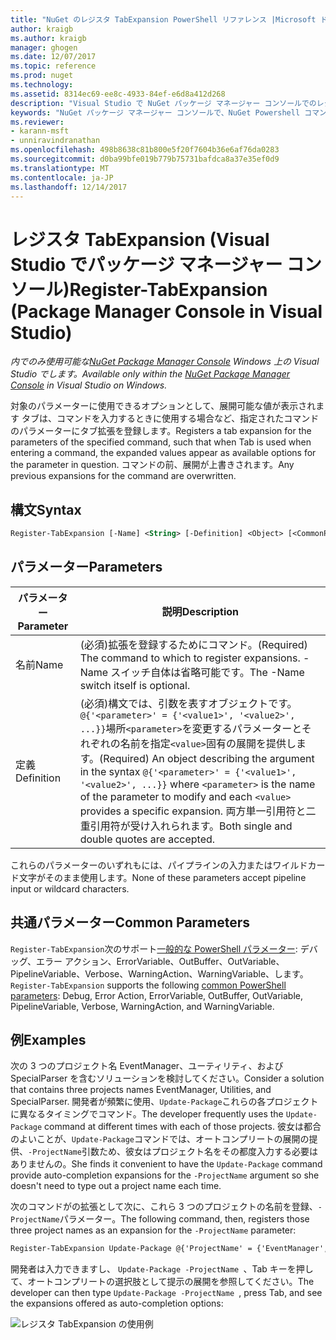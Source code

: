 ```yaml
---
title: "NuGet のレジスタ TabExpansion PowerShell リファレンス |Microsoft ドキュメント"
author: kraigb
ms.author: kraigb
manager: ghogen
ms.date: 12/07/2017
ms.topic: reference
ms.prod: nuget
ms.technology: 
ms.assetid: 8314ec69-ee8c-4933-84ef-e6d8a412d268
description: "Visual Studio で NuGet パッケージ マネージャー コンソールでのレジスタ TabExpansion PowerShell コマンドのリファレンスです。"
keywords: "NuGet パッケージ マネージャー コンソールで、NuGet Powershell コマンドでは、NuGet Powershell リファレンス、レジスタ TabExpansion"
ms.reviewer:
- karann-msft
- unniravindranathan
ms.openlocfilehash: 498b8638c81b800e5f20f7604b36e6af76da0283
ms.sourcegitcommit: d0ba99bfe019b779b75731bafdca8a37e35ef0d9
ms.translationtype: MT
ms.contentlocale: ja-JP
ms.lasthandoff: 12/14/2017
---
```

# <a name="register-tabexpansion-package-manager-console-in-visual-studio"></a><span data-ttu-id="ab4b2-104">レジスタ TabExpansion (Visual Studio でパッケージ マネージャー コンソール)</span><span class="sxs-lookup"><span data-stu-id="ab4b2-104">Register-TabExpansion (Package Manager Console in Visual Studio)</span></span>

<span data-ttu-id="ab4b2-105">*内でのみ使用可能な[NuGet Package Manager Console](Package-Manager-Console.md) Windows 上の Visual Studio でします。*</span><span class="sxs-lookup"><span data-stu-id="ab4b2-105">*Available only within the [NuGet Package Manager Console](Package-Manager-Console.md) in Visual Studio on Windows.*</span></span>

<span data-ttu-id="ab4b2-106">対象のパラメーターに使用できるオプションとして、展開可能な値が表示されます タブは、コマンドを入力するときに使用する場合など、指定されたコマンドのパラメーターにタブ拡張を登録します。</span><span class="sxs-lookup"><span data-stu-id="ab4b2-106">Registers a tab expansion for the parameters of the specified command, such that when Tab is used when entering a command, the expanded values appear as available options for the parameter in question.</span></span> <span data-ttu-id="ab4b2-107">コマンドの前、展開が上書きされます。</span><span class="sxs-lookup"><span data-stu-id="ab4b2-107">Any previous expansions for the command are overwritten.</span></span>

## <a name="syntax"></a><span data-ttu-id="ab4b2-108">構文</span><span class="sxs-lookup"><span data-stu-id="ab4b2-108">Syntax</span></span>

```ps
Register-TabExpansion [-Name] <String> [-Definition] <Object> [<CommonParameters>]
```

## <a name="parameters"></a><span data-ttu-id="ab4b2-109">パラメーター</span><span class="sxs-lookup"><span data-stu-id="ab4b2-109">Parameters</span></span>

| <span data-ttu-id="ab4b2-110">パラメーター</span><span class="sxs-lookup"><span data-stu-id="ab4b2-110">Parameter</span></span> | <span data-ttu-id="ab4b2-111">説明</span><span class="sxs-lookup"><span data-stu-id="ab4b2-111">Description</span></span> |
| --- | --- |
| <span data-ttu-id="ab4b2-112">名前</span><span class="sxs-lookup"><span data-stu-id="ab4b2-112">Name</span></span> | <span data-ttu-id="ab4b2-113">(必須)拡張を登録するためにコマンド。</span><span class="sxs-lookup"><span data-stu-id="ab4b2-113">(Required) The command to which to register expansions.</span></span> <span data-ttu-id="ab4b2-114">-Name スイッチ自体は省略可能です。</span><span class="sxs-lookup"><span data-stu-id="ab4b2-114">The -Name switch itself is optional.</span></span> |
| <span data-ttu-id="ab4b2-115">定義</span><span class="sxs-lookup"><span data-stu-id="ab4b2-115">Definition</span></span> | <span data-ttu-id="ab4b2-116">(必須)構文では、引数を表すオブジェクトです。`@{'<parameter>' = {'<value1>', '<value2>', ...}}`場所`<parameter>`を変更するパラメーターとそれぞれの名前を指定`<value>`固有の展開を提供します。</span><span class="sxs-lookup"><span data-stu-id="ab4b2-116">(Required) An object describing the argument in the syntax `@{'<parameter>' = {'<value1>', '<value2>', ...}}` where `<parameter>` is the name of the parameter to modify and each `<value>` provides a specific expansion.</span></span> <span data-ttu-id="ab4b2-117">両方単一引用符と二重引用符が受け入れられます。</span><span class="sxs-lookup"><span data-stu-id="ab4b2-117">Both single and double quotes are accepted.</span></span> |

<span data-ttu-id="ab4b2-118">これらのパラメーターのいずれもには、パイプラインの入力またはワイルドカード文字がそのまま使用します。</span><span class="sxs-lookup"><span data-stu-id="ab4b2-118">None of these parameters accept pipeline input or wildcard characters.</span></span>

## <a name="common-parameters"></a><span data-ttu-id="ab4b2-119">共通パラメーター</span><span class="sxs-lookup"><span data-stu-id="ab4b2-119">Common Parameters</span></span>

<span data-ttu-id="ab4b2-120">`Register-TabExpansion`次のサポート[一般的な PowerShell パラメーター](http://go.microsoft.com/fwlink/?LinkID=113216): デバッグ、エラー アクション、ErrorVariable、OutBuffer、OutVariable、PipelineVariable、Verbose、WarningAction、WarningVariable、します。</span><span class="sxs-lookup"><span data-stu-id="ab4b2-120">`Register-TabExpansion` supports the following [common PowerShell parameters](http://go.microsoft.com/fwlink/?LinkID=113216): Debug, Error Action, ErrorVariable, OutBuffer, OutVariable, PipelineVariable, Verbose, WarningAction, and WarningVariable.</span></span>

## <a name="examples"></a><span data-ttu-id="ab4b2-121">例</span><span class="sxs-lookup"><span data-stu-id="ab4b2-121">Examples</span></span>

<span data-ttu-id="ab4b2-122">次の 3 つのプロジェクト名 EventManager、ユーティリティ、および SpecialParser を含むソリューションを検討してください。</span><span class="sxs-lookup"><span data-stu-id="ab4b2-122">Consider a solution that contains three projects names EventManager, Utilities, and SpecialParser.</span></span> <span data-ttu-id="ab4b2-123">開発者が頻繁に使用、`Update-Package`これらの各プロジェクトに異なるタイミングでコマンド。</span><span class="sxs-lookup"><span data-stu-id="ab4b2-123">The developer frequently uses the `Update-Package` command at different times with each of those projects.</span></span> <span data-ttu-id="ab4b2-124">彼女は都合のよいことが、`Update-Package`コマンドでは、オートコンプリートの展開の提供、`-ProjectName`引数ため、彼女はプロジェクト名をその都度入力する必要はありませんの。</span><span class="sxs-lookup"><span data-stu-id="ab4b2-124">She finds it convenient to have the `Update-Package` command provide auto-completion expansions for the `-ProjectName` argument so she doesn't need to type out a project name each time.</span></span> 

<span data-ttu-id="ab4b2-125">次のコマンドがの拡張として次に、これら 3 つのプロジェクトの名前を登録、`-ProjectName`パラメーター。</span><span class="sxs-lookup"><span data-stu-id="ab4b2-125">The following command, then, registers those three project names as an expansion for the `-ProjectName` parameter:</span></span>

```ps
Register-TabExpansion Update-Package @{'ProjectName' = {'EventManager', 'Utilities', 'SpecialParser'}}    
```

<span data-ttu-id="ab4b2-126">開発者は入力できますし、 `Update-Package -ProjectName `、Tab キーを押して、オートコンプリートの選択肢として提示の展開を参照してください。</span><span class="sxs-lookup"><span data-stu-id="ab4b2-126">The developer can then type `Update-Package -ProjectName `, press Tab, and see the expansions offered as auto-completion options:</span></span>

![レジスタ TabExpansion の使用例](media/Register-TabExpansion-Example.png)
